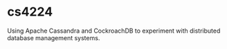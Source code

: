 # cs4224
Using Apache Cassandra and CockroachDB to experiment with distributed database management systems.
